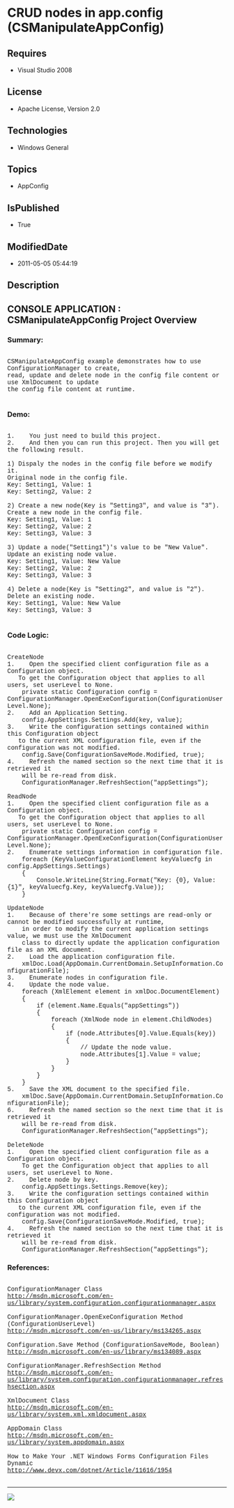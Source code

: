 # CRUD nodes in app.config (CSManipulateAppConfig)
## Requires
* Visual Studio 2008
## License
* Apache License, Version 2.0
## Technologies
* Windows General
## Topics
* AppConfig
## IsPublished
* True
## ModifiedDate
* 2011-05-05 05:44:19
## Description

<p style="font-family:Courier New"></p>
<h2>CONSOLE APPLICATION : CSManipulateAppConfig Project Overview</h2>
<p style="font-family:Courier New"></p>
<h3>Summary:</h3>
<p style="font-family:Courier New"><br>
CSManipulateAppConfig example demonstrates how to use ConfigurationManager to create,<br>
read, update and delete node in the config file content or use XmlDocument to update<br>
the config file content at runtime.<br>
<br>
</p>
<h3>Demo:</h3>
<p style="font-family:Courier New"><br>
1.&nbsp;&nbsp;&nbsp;&nbsp;You just need to build this project.<br>
2.&nbsp;&nbsp;&nbsp;&nbsp;And then you can run this project. Then you will get the following result.<br>
<br>
1) Dispaly the nodes in the config file before we modify it.<br>
Original node in the config file.<br>
Key: Setting1, Value: 1<br>
Key: Setting2, Value: 2<br>
<br>
2) Create a new node(Key is &quot;Setting3&quot;, and value is &quot;3&quot;).<br>
Create a new node in the config file.<br>
Key: Setting1, Value: 1<br>
Key: Setting2, Value: 2<br>
Key: Setting3, Value: 3<br>
<br>
3) Update a node(&quot;Setting1&quot;)'s value to be &quot;New Value&quot;.<br>
Update an existing node value.<br>
Key: Setting1, Value: New Value<br>
Key: Setting2, Value: 2<br>
Key: Setting3, Value: 3<br>
<br>
4) Delete a node(Key is &quot;Setting2&quot;, and value is &quot;2&quot;).<br>
Delete an existing node.<br>
Key: Setting1, Value: New Value<br>
Key: Setting3, Value: 3<br>
<br>
</p>
<h3>Code Logic:</h3>
<p style="font-family:Courier New"><br>
CreateNode<br>
1.&nbsp;&nbsp;&nbsp;&nbsp;Open the specified client configuration file as a Configuration object.<br>
&nbsp; &nbsp;To get the Configuration object that applies to all users, set userLevel to None.<br>
&nbsp;&nbsp;&nbsp;&nbsp;private static Configuration config = ConfigurationManager.OpenExeConfiguration(ConfigurationUserLevel.None);<br>
2.&nbsp;&nbsp;&nbsp;&nbsp;Add an Application Setting.<br>
&nbsp;&nbsp;&nbsp;&nbsp;config.AppSettings.Settings.Add(key, value);<br>
3.&nbsp;&nbsp;&nbsp;&nbsp;Write the configuration settings contained within this Configuration object
<br>
&nbsp; &nbsp;to the current XML configuration file, even if the configuration was not modified.<br>
&nbsp;&nbsp;&nbsp;&nbsp;config.Save(ConfigurationSaveMode.Modified, true);<br>
4.&nbsp;&nbsp;&nbsp;&nbsp;Refresh the named section so the next time that it is retrieved it
<br>
&nbsp;&nbsp;&nbsp;&nbsp;will be re-read from disk.<br>
&nbsp;&nbsp;&nbsp;&nbsp;ConfigurationManager.RefreshSection(&quot;appSettings&quot;);<br>
<br>
ReadNode<br>
1.&nbsp;&nbsp;&nbsp;&nbsp;Open the specified client configuration file as a Configuration object.<br>
&nbsp; &nbsp;To get the Configuration object that applies to all users, set userLevel to None.<br>
&nbsp;&nbsp;&nbsp;&nbsp;private static Configuration config = ConfigurationManager.OpenExeConfiguration(ConfigurationUserLevel.None);<br>
2.&nbsp;&nbsp;&nbsp;&nbsp;Enumerate settings information in configuration file.<br>
&nbsp;&nbsp;&nbsp;&nbsp;foreach (KeyValueConfigurationElement keyValuecfg in config.AppSettings.Settings)<br>
&nbsp;&nbsp;&nbsp;&nbsp;{<br>
&nbsp;&nbsp;&nbsp;&nbsp; &nbsp; &nbsp;Console.WriteLine(String.Format(&quot;Key: {0}, Value: {1}&quot;, keyValuecfg.Key, keyValuecfg.Value));<br>
&nbsp;&nbsp;&nbsp;&nbsp;}<br>
<br>
UpdateNode<br>
1.&nbsp;&nbsp;&nbsp;&nbsp;Because of there're some settings are read-only or cannot be modified successfully at runtime,
<br>
&nbsp;&nbsp;&nbsp;&nbsp;in order to modify the current application settings value, we must use the XmlDocument
<br>
&nbsp;&nbsp;&nbsp;&nbsp;class to directly update the application configuration file as an XML document.<br>
2.&nbsp;&nbsp;&nbsp;&nbsp;Load the application configuration file.<br>
&nbsp;&nbsp;&nbsp;&nbsp;xmlDoc.Load(AppDomain.CurrentDomain.SetupInformation.ConfigurationFile);<br>
3.&nbsp;&nbsp;&nbsp;&nbsp;Enumerate nodes in configuration file.<br>
4.&nbsp;&nbsp;&nbsp;&nbsp;Update the node value.<br>
&nbsp;&nbsp;&nbsp;&nbsp;foreach (XmlElement element in xmlDoc.DocumentElement)<br>
&nbsp;&nbsp;&nbsp;&nbsp;{<br>
&nbsp;&nbsp;&nbsp;&nbsp; &nbsp; &nbsp;if (element.Name.Equals(&quot;appSettings&quot;))<br>
&nbsp;&nbsp;&nbsp;&nbsp; &nbsp; &nbsp;{<br>
&nbsp;&nbsp;&nbsp;&nbsp; &nbsp; &nbsp; &nbsp; &nbsp;foreach (XmlNode node in element.ChildNodes)<br>
&nbsp;&nbsp;&nbsp;&nbsp; &nbsp; &nbsp; &nbsp; &nbsp;{<br>
&nbsp;&nbsp;&nbsp;&nbsp; &nbsp; &nbsp; &nbsp; &nbsp; &nbsp; &nbsp;if (node.Attributes[0].Value.Equals(key))<br>
&nbsp;&nbsp;&nbsp;&nbsp; &nbsp; &nbsp; &nbsp; &nbsp; &nbsp; &nbsp;{<br>
&nbsp;&nbsp;&nbsp;&nbsp; &nbsp; &nbsp; &nbsp; &nbsp; &nbsp; &nbsp; &nbsp; &nbsp;// Update the node value.<br>
&nbsp;&nbsp;&nbsp;&nbsp; &nbsp; &nbsp; &nbsp; &nbsp; &nbsp; &nbsp; &nbsp; &nbsp;node.Attributes[1].Value = value;<br>
&nbsp;&nbsp;&nbsp;&nbsp; &nbsp; &nbsp; &nbsp; &nbsp; &nbsp; &nbsp;}<br>
&nbsp;&nbsp;&nbsp;&nbsp; &nbsp; &nbsp; &nbsp; &nbsp;}<br>
&nbsp;&nbsp;&nbsp;&nbsp; &nbsp; &nbsp;}<br>
&nbsp;&nbsp;&nbsp;&nbsp;}<br>
5.&nbsp;&nbsp;&nbsp;&nbsp;Save the XML document to the specified file.<br>
&nbsp;&nbsp;&nbsp;&nbsp;xmlDoc.Save(AppDomain.CurrentDomain.SetupInformation.ConfigurationFile);<br>
6.&nbsp;&nbsp;&nbsp;&nbsp;Refresh the named section so the next time that it is retrieved it
<br>
&nbsp;&nbsp;&nbsp;&nbsp;will be re-read from disk.<br>
&nbsp;&nbsp;&nbsp;&nbsp;ConfigurationManager.RefreshSection(&quot;appSettings&quot;);<br>
<br>
DeleteNode<br>
1.&nbsp;&nbsp;&nbsp;&nbsp;Open the specified client configuration file as a Configuration object.<br>
&nbsp;&nbsp;&nbsp;&nbsp;To get the Configuration object that applies to all users, set userLevel to None.<br>
2.&nbsp;&nbsp;&nbsp;&nbsp;Delete node by key.<br>
&nbsp;&nbsp;&nbsp;&nbsp;config.AppSettings.Settings.Remove(key);<br>
3.&nbsp;&nbsp;&nbsp;&nbsp;Write the configuration settings contained within this Configuration object
<br>
&nbsp; &nbsp;to the current XML configuration file, even if the configuration was not modified.<br>
&nbsp;&nbsp;&nbsp;&nbsp;config.Save(ConfigurationSaveMode.Modified, true);<br>
4.&nbsp;&nbsp;&nbsp;&nbsp;Refresh the named section so the next time that it is retrieved it
<br>
&nbsp;&nbsp;&nbsp;&nbsp;will be re-read from disk.<br>
&nbsp;&nbsp;&nbsp;&nbsp;ConfigurationManager.RefreshSection(&quot;appSettings&quot;);<br>
</p>
<h3>References:</h3>
<p style="font-family:Courier New"><br>
ConfigurationManager Class<br>
<a target="_blank" href="http://msdn.microsoft.com/en-us/library/system.configuration.configurationmanager.aspx">http://msdn.microsoft.com/en-us/library/system.configuration.configurationmanager.aspx</a><br>
<br>
ConfigurationManager.OpenExeConfiguration Method (ConfigurationUserLevel)<br>
<a target="_blank" href="http://msdn.microsoft.com/en-us/library/ms134265.aspx">http://msdn.microsoft.com/en-us/library/ms134265.aspx</a><br>
<br>
Configuration.Save Method (ConfigurationSaveMode, Boolean)<br>
<a target="_blank" href="http://msdn.microsoft.com/en-us/library/ms134089.aspx">http://msdn.microsoft.com/en-us/library/ms134089.aspx</a><br>
<br>
ConfigurationManager.RefreshSection Method<br>
<a target="_blank" href="http://msdn.microsoft.com/en-us/library/system.configuration.configurationmanager.refreshsection.aspx">http://msdn.microsoft.com/en-us/library/system.configuration.configurationmanager.refreshsection.aspx</a><br>
<br>
XmlDocument Class<br>
<a target="_blank" href="http://msdn.microsoft.com/en-us/library/system.xml.xmldocument.aspx">http://msdn.microsoft.com/en-us/library/system.xml.xmldocument.aspx</a><br>
<br>
AppDomain Class<br>
<a target="_blank" href="http://msdn.microsoft.com/en-us/library/system.appdomain.aspx">http://msdn.microsoft.com/en-us/library/system.appdomain.aspx</a><br>
<br>
How to Make Your .NET Windows Forms Configuration Files Dynamic<br>
<a target="_blank" href="http://www.devx.com/dotnet/Article/11616/1954">http://www.devx.com/dotnet/Article/11616/1954</a><br>
<br>
</p>
<hr>
<div><a href="http://go.microsoft.com/?linkid=9759640" style="margin-top:3px"><img src="http://bit.ly/onecodelogo">
</a></div>
